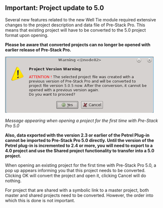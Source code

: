 ## Important: Project update to 5.0

Several new features related to the new Well Tie module required extensive changes to the project description and data file of Pre-Stack Pro. This means that existing project will have to be converted to the 5.0 project format upon opening.

**Please be aware that converted projects can no longer be opened with earlier release of Pre-Stack Pro.**

![](/assets/001_Introduction.png)

_Message appearing when opening a project for the first time with Pre-Stack Pro 5.0_

**Also, data exported with the version 2.3 or earlier of the Petrel Plug-in cannot be imported to Pre-Stack Pro 5.0 directly. Until the version of the Petrel plug-in is incremented to 2.4 or more, you will need to export to a 4.0 project and use the Shared project functionality to transfer into a 5.0 project.**

When opening an existing project for the first time with Pre-Stack Pro 5.0, a pop up appears informing you that this project needs to be converted. Clicking OK will convert the project and open it, clicking Cancel will do nothing.

For project that are shared with a symbolic link to a master project, both master and shared projects need to be converted. However, the order into which this is done is not important.

